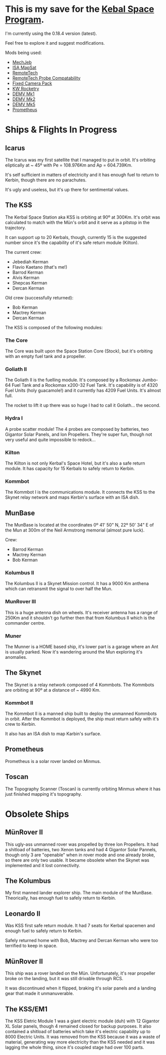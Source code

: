 # This is my save for the [Kebal Space Program](https://www.kerbalspaceprogram.com/).

I'm currently using the 0.18.4 version (latest).

Feel free to explore it and suggest modifications.

Mods being used:

- [MechJeb](http://mechjeb.com)
- [ISA MapSat](http://kerbalspaceport.com/isa-mapsat-3-3-4/)
- [RemoteTech](http://kerbalspaceport.com/remotetech-3/)
- [RemoteTech Probe Compatability](http://kerbalspaceport.com/remotetech-probe-compatability/)
- [Fixed Camera Pack](http://forum.kerbalspaceprogram.com/showthread.php/12329-0-16-Multiversal-Mechatronics-Fixed-Camera-1-1]Multiversal)
- [KW Rocketry](http://forum.kerbalspaceprogram.com/showthread.php/2448-0-16-KW-Rocketry-v0-5)
- [DEMV Mk1](http://kerbalspaceport.com/0-18-1-demv-mark-1-archer/)
- [DEMV Mk2](http://kerbalspaceport.com/0-18-1-demv-mark-2-pretorian/)
- [DEMV Mk5](http://kerbalspaceport.com/0-18-demv-mk-5-ant/)
- [Prometheus](http://kerbalspaceport.com/0-18-2-prometheus-solar-rover-v5-0/)

# Ships & Flights In Progress

## Icarus
The Icarus was my first satellite that I managed to put in orbit. It's orbiting eliptically at ~ 45º with Pe = 108.976Km and Ap = 604.739Km.

It's self sufficient in matters of electricity and it has enough fuel to return to Kerbin, though there are no parachutes.

It's ugly and useless, but it's up there for sentimental values.

## The KSS
The Kerbal Space Station aka KSS is orbiting at 90º at 300Km. It's orbit was calculated to match with the Mün's orbit and it serve as a pitstop in the trajectory.

It can support up to 20 Kerbals, though, currently 15 is the suggested number since it's the capability of it's safe return module (Kilton).

The current crew:

- Jebediah Kerman
- Flavio Kaetano (that's me!)
- Barrod Kerman
- Alvis Kerman
- Shepcas Kerman
- Dercan Kerman

Old crew (successfully returned):

- Bob Kerman
- Mactrey Kerman
- Dercan Kerman

The KSS is composed of the following modules:

### The Core
The Core was built upon the Space Station Core (Stock), but it's orbiting with an empty fuel tank and a propeller.

### Goliath II
The Goliath II is the fuelling module. It's composed by a Rockomax Jumbo-64 Fuel Tank and a Rockomax x200-32 Fuel Tank. It's capability is of 4320 Fuel Units (holy guacamole!) and it currently has 4209 Fuel Units. It's almost full.

The rocket to lift it up there was so huge I had to call it Goliath… the second.

### Hydra I
A probe scatter module! The 4 probes are composed by batteries, two Gigantor Solar Panels, and Ion Propellers. They're super fun, though not very useful and quite impossible to redock...

### Kilton
The Kilton is not only Kerbal's Space Hotel, but it's also a safe return module. It has capacity for 15 Kerbals to safely return to Kerbin.

### Kommbot
The Kommbot I is the communications module. It connects the KSS to the Skynet relay network and maps Kerbin's surface with an ISA dish.

## MunBase

The MunBase is located at the coordinates 0º 41' 50" N, 22º 50' 34" E of the Mun at 300m of the Neil Armstrong memorial (almost pure luck).

Crew:

- Barrod Kerman
- Mactrey Kerman
- Bob Kerman

### Kolumbus II
The Kolumbus II is a Skynet Mission control. It has a 9000 Km anthena which can retransmit the signal to over half the Mun.

### MunRover III
This is a huge antenna dish on wheels. It's receiver antenna has a range of 250Km and it shouldn't go further then that from Kolumbus II which is the commander centre.

### Muner
The Munner is a HOME based ship, it's lower part is a garage where an Ant is usually parked. Now it's wandering around the Mun exploring it's anomalies.

## The Skynet
The Skynet is a relay network composed of 4 Kommbots. The Kommbots are orbiting at 90º at a distance of ~ 4990 Km.

### Kommbot II
The Kommbot II is a manned ship built to deploy the unmanned Kommbots in orbit. After the Kommbot is deployed, the ship must return safely with it's crew to Kerbin.

It also has an ISA dish to map Karbin's surface.

## Prometheus
Prometheus is a solar rover landed on Minmus.

## Toscan
The Topography Scanner (Toscan) is currently orbiting Minmus where it has just finished mapping it's topography.


# Obsolete Ships

## MünRover II
This ugly-ass unmanned rover was propelled by three Ion Propellers. It had a shitload of batteries, two Xenon tanks and had 4 Gigantor Solar Pannels, though only 3 are "openable" when in rover mode and one already broke, so there are only two usable. It became obsolete when the Skynet was implemented and it lost connectivity.

## The Kolumbus
My first manned lander explorer ship. The main module of the MunBase. Theorically, has enough fuel to safely return to Kerbin.

## Leonardo II
Was KSS first safe return module. It had 7 seats for Kerbal spacemen and enough fuel to safely return to Kerbin.

Safely returned home with Bob, Mactrey and Dercan Kerman who were too terrified to keep in space.

## MünRover II
This ship was a rover landed on the Mün. Unfortunately, it's rear propeller broke on the landing, but it was still drivable through RCS.

It was discontinued when it flipped, braking it's solar panels and a landing gear that made it unmanuverable.

## The KSS/EM1
The KSS Eletric Module 1 was a giant electric module (duh) with 12 Gigantor XL Solar panels, though 4 remained closed for backup purposes. It also contained a shitload of batteries which take it's electric capability up to 8000 Electric Units. It was removed from the KSS because it was a waste of material, generating way more electricity than the KSS needed and it was lagging the whole thing, since it's coupled stage had over 100 parts.